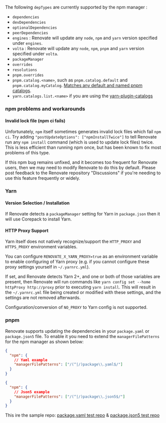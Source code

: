 The following `depTypes` are currently supported by the npm manager :

- `dependencies`
- `devDependencies`
- `optionalDependencies`
- `peerDependencies`
- `engines` : Renovate will update any `node`, `npm` and `yarn` version specified under `engines`.
- `volta` : Renovate will update any `node`, `npm`, `pnpm` and `yarn` version specified under `volta`.
- `packageManager`
- `overrides`
- `resolutions`
- `pnpm.overrides`
- `pnpm.catalog.<name>`, such as `pnpm.catalog.default` and `pnpm.catalog.myCatalog`. [Matches any default and named pnpm catalogs](https://pnpm.io/catalogs#defining-catalogs).
- `yarn.catalogs.list.<name>` if you are using the [yarn-plugin-catalogs](https://github.com/toss/yarn-plugin-catalogs)

### npm problems and workarounds

#### Invalid lock file (npm ci fails)

Unfortunately, `npm` itself sometimes generates invalid lock files which fail `npm ci`.
Try adding `"postUpdateOptions": ["npmInstallTwice"]` to tell Renovate run any `npm install` command (which is used to update lock files) twice.
This is less efficient than running npm once, but has been known to fix most problems of this type.

If this npm bug remains unfixed, and it becomes too frequent for Renovate users, then we may need to modify Renovate to do this by default.
Please post feedback to the Renovate repository "Discussions" if you're needing to use this feature frequently or widely.

### Yarn

#### Version Selection / Installation

If Renovate detects a `packageManager` setting for Yarn in `package.json` then it will use Corepack to install Yarn.

#### HTTP Proxy Support

Yarn itself does not natively recognize/support the `HTTP_PROXY` and `HTTPS_PROXY` environment variables.

You can configure `RENOVATE_X_YARN_PROXY=true` as an environment variable to enable configuring of Yarn proxy (e.g. if you cannot configure these proxy settings yourself in `~/.yarnrc.yml`).

If set, and Renovate detects Yarn 2+, and one or both of those variables are present, then Renovate will run commands like `yarn config set --home httpProxy http://proxy` prior to executing `yarn install`.
This will result in the `~/.yarnrc.yml` file being created or modified with these settings, and the settings are not removed afterwards.

Configuration/conversion of `NO_PROXY` to Yarn config is not supported.

### pnpm

Renovate supports updating the dependencies in your `package.yaml` or `package.json5` file.
To enable it you need to extend the `managerFilePatterns` for the npm manager as shown below:

```json
{
  "npm": {
    // Yaml example
    "managerFilePatterns": ["/(^|/)package\\.yaml$/"]
  }
}
```

```json
{
  "npm": {
    // Json5 example
    "managerFilePatterns": ["/(^|/)package\\.json5$/"]
  }
}
```

This ire the sample repo: [package.yaml test repo](https://github.com/Dracks/renovate-tests) & [package.json5 test repo](https://github.com/Dracks/renovate-tests-json5)
